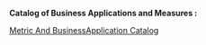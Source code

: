 **Catalog of Business Applications and Measures :**

[Metric And BusinessApplication Catalog](Metric-And-BusinessApplication-Catalog)

